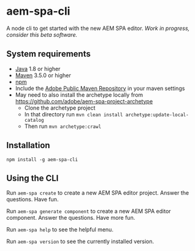 # aem-spa-cli
A node cli to get started with the new AEM SPA editor. *Work in progress, consider this beta software.*

## System requirements

- [Java](https://www.java.com/en/download/) 1.8 or higher
- [Maven](https://maven.apache.org/) 3.5.0 or higher
- [npm](https://npmjs.com)
- Include the [Adobe Public Maven Repository](adobe-public-maven-repo) in your maven settings
- May need to also install the archetype locally from https://github.com/adobe/aem-spa-project-archetype
  - Clone the archetype project
  - In that directory run `mvn clean install archetype:update-local-catalog`
  - Then run `mvn archetype:crawl`


## Installation
`npm install -g aem-spa-cli`

## Using the CLI
Run `aem-spa create` to create a new AEM SPA editor project. Answer the questions. Have fun. 

Run `aem-spa generate component` to create a new AEM SPA editor component. Answer the questions. Have more fun. 

Run `aem-spa help` to see the helpful menu.

Run `aem-spa version` to see the currently installed version.



